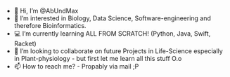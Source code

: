- 👋 Hi, I’m @AbUndMax
- 🧬 I’m interested in Biology, Data Science, Software-engineering and therefore Bioinformatics. 
- 💻 I’m currently learning ALL FROM SCRATCH! (Python, Java, Swift, Racket) 
- 🌱 I’m looking to collaborate on future Projects in Life-Science especially in Plant-physiology - but first let me learn all this stuff O.o
- 📫 How to reach me? - Propably via mail ;P

<!---
AbUndMax/AbUndMax is a ✨ special ✨ repository because its `README.md` (this file) appears on your GitHub profile.
You can click the Preview link to take a look at your changes.
--->
